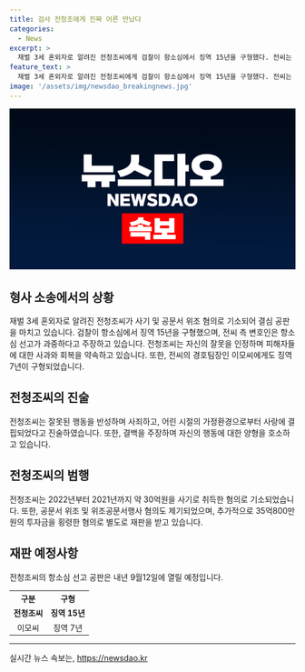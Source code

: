```yaml
---
title: 검사 전청조에게 진짜 어른 만났다
categories:
  - News
excerpt: >
  재벌 3세 혼외자로 알려진 전청조씨에게 검찰이 항소심에서 징역 15년을 구형했다. 전씨는 사랑 결핍으로 인해 사랑을 얻기 위해 사기 등을 저질렀다고 밝혔으며, 검찰은 항소심에서 징역 15년을 요청했다. 전청조씨는 검찰의 구형을 듣고 사죄하며 피해 회복을 위해 노력하겠다고 밝혔으며, 관련하여 항소심 선고 공판은 오는 9월12일 열릴 예정이다.
feature_text: >
  재벌 3세 혼외자로 알려진 전청조씨에게 검찰이 항소심에서 징역 15년을 구형했다. 전씨는 사랑 결핍으로 인해 사랑을 얻기 위해 사기 등을 저질렀다고 밝혔으며, 검찰은 항소심에서 징역 15년을 요청했다. 전청조씨는 검찰의 구형을 듣고 사죄하며 피해 회복을 위해 노력하겠다고 밝혔으며, 관련하여 항소심 선고 공판은 오는 9월12일 열릴 예정이다.
image: '/assets/img/newsdao_breakingnews.jpg'
---
```


<p><img src="/assets/img/newsdao_breakingnews.jpg" alt="bookingtag 속보" /></p>

<h2 data-ke-size="size26">형사 소송에서의 상황</h2>

<p data-ke-size="size16">재벌 3세 혼외자로 알려진 전청조씨가 사기 및 공문서 위조 혐의로 기소되어 결심 공판을 마치고 있습니다. 검찰이 항소심에서 징역 15년을 구형했으며, 전씨 측 변호인은 항소심 선고가 과중하다고 주장하고 있습니다. 전청조씨는 자신의 잘못을 인정하며 피해자들에 대한 사과와 회복을 약속하고 있습니다. 또한, 전씨의 경호팀장인 이모씨에게도 징역 7년이 구형되었습니다.</p>

<h2 data-ke-size="size26">전청조씨의 진술</h2>

<p data-ke-size="size16">전청조씨는 잘못된 행동을 반성하며 사죄하고, 어린 시절의 가정환경으로부터 사랑에 결핍되었다고 진술하였습니다. 또한, 결백을 주장하며 자신의 행동에 대한 양형을 호소하고 있습니다.</p>

<h2 data-ke-size="size26">전청조씨의 범행</h2>

<p data-ke-size="size16">전청조씨는 2022년부터 2021년까지 약 30억원을 사기로 취득한 혐의로 기소되었습니다. 또한, 공문서 위조 및 위조공문서행사 혐의도 제기되었으며, 추가적으로 35억800만원의 투자금을 횡령한 혐의로 별도로 재판을 받고 있습니다.</p>

<h2 data-ke-size="size26">재판 예정사항</h2>

<p data-ke-size="size16">전청조씨의 항소심 선고 공판은 내년 9월12일에 열릴 예정입니다.</p>

<table>
  <tr>
    <th style="text-align: center;">구분</th>
    <th style="text-align: center;">구형</th>
  </tr>
  <tr>
    <td style="text-align: center; height: 17px;"><b>전청조씨</b></td>
    <td style="text-align: center; height: 17px;"><b>징역 15년</b></td>
  </tr>
  <tr>
    <td style="text-align: center;">이모씨</td>
    <td style="text-align: center;">징역 7년</td>
  </tr>
</table>

<hr>
실시간 뉴스 속보는, <a href="https://newsdao.kr" rel="dofollow">https://newsdao.kr</a>


